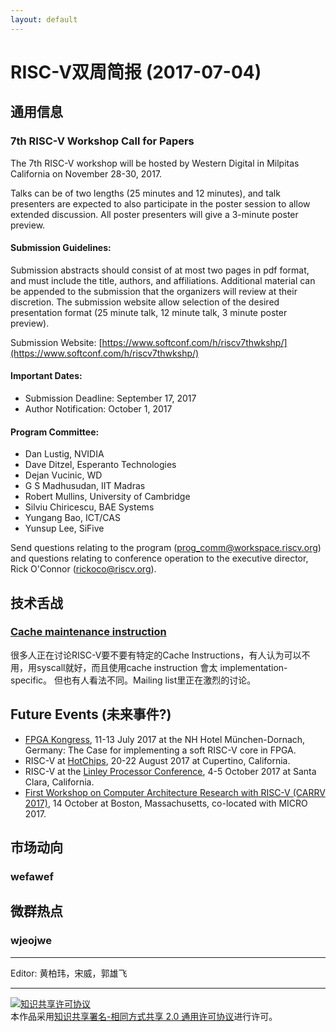 ```yaml
---
layout: default
---
```


# RISC-V双周简报 (2017-07-04)

## 通用信息

### 7th RISC-V Workshop Call for Papers

The 7th RISC-V workshop will be hosted by Western Digital in Milpitas California on November 28-30, 2017.

Talks can be of two lengths (25 minutes and 12 minutes), and talk presenters are expected to also participate in the poster session to allow extended discussion.  All poster presenters will give a 3-minute poster preview.

#### Submission Guidelines:

Submission abstracts should consist of at most two pages in pdf format, and must include the title, authors, and affiliations. Additional material can be appended to the submission that the organizers will review at their discretion.  The submission website allow selection of the desired presentation format (25 minute talk, 12 minute talk, 3 minute poster preview).

Submission Website:
[https://www.softconf.com/h/riscv7thwkshp/](https://www.softconf.com/h/riscv7thwkshp/)

#### Important Dates:

- Submission Deadline: September 17, 2017
- Author Notification: October 1, 2017

#### Program Committee:<br>

- Dan Lustig, NVIDIA
- Dave Ditzel, Esperanto Technologies
- Dejan Vucinic, WD
- G S Madhusudan, IIT Madras
- Robert Mullins, University of Cambridge
- Silviu Chiricescu, BAE Systems
- Yungang Bao, ICT/CAS
- Yunsup Lee, SiFive

Send questions relating to the program ([prog_comm@workspace.riscv.org](mailto:prog_comm@workspace.riscv.org))
and questions relating to conference operation to the executive director, Rick O'Connor ([rickoco@riscv.org](mailto:rickoco@riscv.org)).

## 技术舌战

### [Cache maintenance instruction](https://groups.google.com/a/groups.riscv.org/d/msgid/isa-dev/fea83558-920d-4d62-a584-b7df5bac24aa%40groups.riscv.org?utm_medium=email&utm_source=footer)

很多人正在讨论RISC-V要不要有特定的Cache Instructions，有人认为可以不用，用syscall就好，而且使用cache instruction 會太 implementation-specific。
但也有人看法不同。Mailing list里正在激烈的讨论。

## Future Events (未来事件?)

+ [FPGA Kongress](http://www.fpga-kongress.de/de/programm-2017), 11-13 July 2017 at the NH Hotel München-Dornach, Germany: The Case for implementing a soft RISC-V core in FPGA.
+ RISC-V at [HotChips](https://www.hotchips.org/), 20-22 August 2017 at Cupertino, California.
+ RISC-V at the [Linley Processor Conference](http://www.linleygroup.com/events/event.php?num=43), 4-5 October 2017 at Santa Clara, California.
+ [First Workshop on Computer Architecture Research with RISC-V (CARRV 2017)](https://carrv.github.io/#first-workshop-on-computer-architecture-research-with-risc-v-carrv-2017), 14 October at Boston, Massachusetts, co-located with MICRO 2017.



## 市场动向

### wefawef

## 微群热点

### wjeojwe

----

Editor: 黄柏玮，宋威，郭雄飞 

----

<a rel="license" href="http://creativecommons.org/licenses/by-sa/2.0/"><img alt="知识共享许可协议" style="border-width:0" src="https://i.creativecommons.org/l/by-sa/2.0/88x31.png" /></a><br />本作品采用<a rel="license" href="http://creativecommons.org/licenses/by-sa/2.0/">知识共享署名-相同方式共享 2.0 通用许可协议</a>进行许可。
